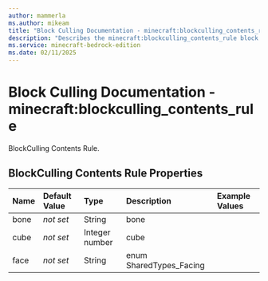 ```yaml
---
author: mammerla
ms.author: mikeam
title: "Block Culling Documentation - minecraft:blockculling_contents_rule"
description: "Describes the minecraft:blockculling_contents_rule block culling"
ms.service: minecraft-bedrock-edition
ms.date: 02/11/2025 
---
```


# Block Culling Documentation - minecraft:blockculling_contents_rule

BlockCulling Contents Rule.


## BlockCulling Contents Rule Properties

|Name       |Default Value |Type |Description |Example Values |
|:----------|:-------------|:----|:-----------|:------------- |
| bone | *not set* | String | bone |  | 
| cube | *not set* | Integer number | cube |  | 
| face | *not set* | String | enum SharedTypes_Facing |  | 